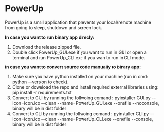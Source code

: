 # PowerUp
PowerUp is a small application that prevents your local/remote machine from going to sleep, shutdown and screen lock.

**In case you want to run binary app direcly:**
  1. Download the release zipped file.
  2. Double click PowerUp_GUI.exe if you want to run in GUI or open a terminal and run PowerUp_CLI.exe if you wan to run in CLI mode.
  
**In case you want to convert source code manually to binary app:**
  1. Make sure you have python installed on your machine (run in cmd: python --version to check).
  2. Clone or download the repo and install required external libraries using: pip install -r requirements.txt
  3. Convert to GUI by running the follwoing comand : pyinstaller GUI.py --icon=icon.ico --clean --name=PowerUp_GUI.exe --onefile --noconsole, binary will be in dist folder
  4. Convert to CLI by running the follwoing comand : pyinstaller CLI.py --icon=icon.ico --clean --name=PowerUp_CLI.exe --onefile --console, binary will be in dist folder
